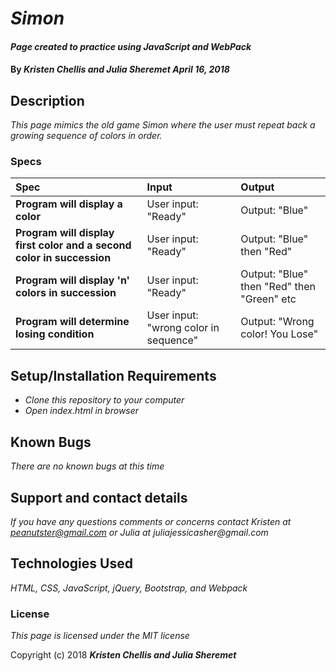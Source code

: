 # _Simon_

#### _Page created to practice using JavaScript and WebPack_

#### By _**Kristen Chellis and Julia Sheremet April 16, 2018**_

## Description

_This page mimics the old game Simon where the user must repeat back a growing sequence of colors in order._

### Specs
| Spec | Input | Output |
| :-------------     | :------------- | :------------- |
| **Program will display a color** | User input: "Ready" | Output: "Blue" |
| **Program will display first color and a second color in succession** | User input: "Ready" | Output: "Blue" then "Red" |
| **Program will display 'n' colors in succession** | User input: "Ready" | Output: "Blue" then "Red" then "Green" etc |
| **Program will determine losing condition** | User input: "wrong color in sequence" | Output: "Wrong color! You Lose"|


## Setup/Installation Requirements

* _Clone this repository to your computer_
* _Open index.html in browser_


## Known Bugs

_There are no known bugs at this time_

## Support and contact details

_If you have any questions comments or concerns contact Kristen at peanutster@gmail.com or Julia at juliajessicasher@gmail.com_

## Technologies Used

_HTML, CSS, JavaScript, jQuery, Bootstrap, and Webpack_

### License

*This page is licensed under the MIT license*

Copyright (c) 2018 **_Kristen Chellis and Julia Sheremet_**
